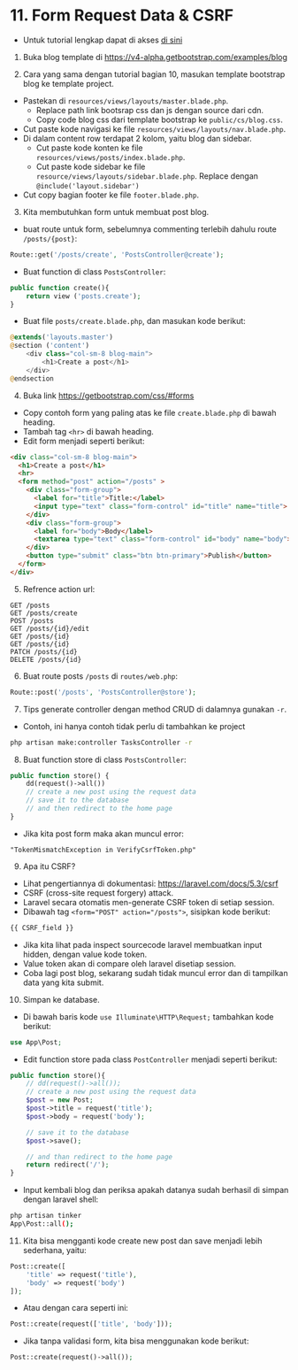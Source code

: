 # 11. Form Request Data & CSRF

- Untuk tutorial lengkap dapat di akses [di sini](https://laracasts.com/series/laravel-from-scratch-2017/episodes/11)

1. Buka blog template di https://v4-alpha.getbootstrap.com/examples/blog

2. Cara yang sama dengan tutorial bagian 10, masukan template bootstrap blog ke template project.
-  Pastekan di `resources/views/layouts/master.blade.php`.
	- Replace path link bootsrap css dan js dengan source dari cdn.
	- Copy code blog css dari template bootstrap ke `public/cs/blog.css`.
- Cut paste kode navigasi ke file `resources/views/layouts/nav.blade.php`.
- Di dalam content row terdapat 2 kolom, yaitu blog dan sidebar.
	- Cut paste kode konten ke file `resources/views/posts/index.blade.php`.
	- Cut paste kode sidebar ke file `resource/views/layouts/sidebar.blade.php`. Replace dengan `@include('layout.sidebar')`
- Cut copy bagian footer ke file `footer.blade.php`.

3. Kita membutuhkan form untuk membuat post blog.
- buat route untuk form, sebelumnya commenting terlebih dahulu route `/posts/{post}`:

```php
Route::get('/posts/create', 'PostsController@create');
```

- Buat function di class `PostsController`:

```php
public function create(){
	return view ('posts.create');
}
```

- Buat file `posts/create.blade.php`, dan masukan kode berikut:

```php
@extends('layouts.master')
@section ('content')
	<div class="col-sm-8 blog-main">
		<h1>Create a post</h1>
	</div>
@endsection
```

4. Buka link https://getbootstrap.com/css/#forms
- Copy contoh form yang paling atas ke file `create.blade.php` di bawah heading.
- Tambah tag `<hr>` di bawah heading.
- Edit form menjadi seperti berikut:

```html
<div class="col-sm-8 blog-main">
  <h1>Create a post</h1>
  <hr>
  <form method="post" action="/posts" >
    <div class="form-group">
      <label for="title">Title:</label>
      <input type="text" class="form-control" id="title" name="title">
    </div>
    <div class="form-group">
      <label for="body">Body</label>
      <textarea type="text" class="form-control" id="body" name="body"></textarea>
    </div>
    <button type="submit" class="btn btn-primary">Publish</button>
  </form>
</div>
```

5. Refrence action url:

```
GET /posts
GET /posts/create
POST /posts
GET /posts/{id}/edit
GET /posts/{id}
GET /posts/{id}
PATCH /posts/{id}
DELETE /posts/{id}
```

6. Buat route posts `/posts` di `routes/web.php`:

```php
Route::post('/posts', 'PostsController@store');
```

7. Tips generate controller dengan method CRUD di dalamnya gunakan `-r`.
- Contoh, ini hanya contoh tidak perlu di tambahkan ke project

```bash
php artisan make:controller TasksController -r
```

8. Buat function store di class `PostsController`:

```php
public function store() {
	dd(request()->all())
	// create a new post using the request data
	// save it to the database
	// and then redirect to the home page	
}
```

- Jika kita post form maka akan muncul error:
```
"TokenMismatchException in VerifyCsrfToken.php"
```

9. Apa itu CSRF?
- Lihat pengertiannya di dokumentasi: https://laravel.com/docs/5.3/csrf
- CSRF (cross-site request forgery) attack.
- Laravel secara otomatis men-generate CSRF token di setiap session.
- Dibawah tag `<form="POST" action="/posts">`, sisipkan kode berikut:

```php
{{ CSRF_field }}
```

- Jika kita lihat pada inspect sourcecode laravel membuatkan input hidden, dengan value kode token.
- Value token akan di compare oleh laravel disetiap session.
- Coba lagi post blog, sekarang sudah tidak muncul error dan di tampilkan data yang kita submit.

10. Simpan ke database.
- Di bawah baris kode `use Illuminate\HTTP\Request;` tambahkan kode berikut:

```php
use App\Post;
```

- Edit function store pada class `PostController` menjadi seperti berikut:

```php
public function store(){
	// dd(request()->all());
	// create a new post using the request data
	$post = new Post;
	$post->title = request('title');
	$post->body = request('body');

	// save it to the database
	$post->save();

 	// and than redirect to the home page
	return redirect('/');
}
```

- Input kembali blog dan periksa apakah datanya sudah berhasil di simpan dengan laravel shell:

```bash
php artisan tinker
App\Post::all();
```

11. Kita bisa mengganti kode create new post dan save menjadi lebih sederhana, yaitu:

```php
Post::create([
	'title' => request('title'),
	'body' => request('body')
]);
```

- Atau dengan cara seperti ini:

```php
Post::create(request(['title', 'body']));
```

- Jika tanpa validasi form, kita bisa menggunakan kode berikut:

```php
Post::create(request()->all());
```


